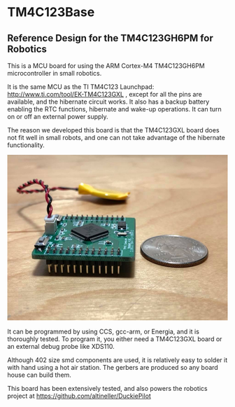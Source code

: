 # TM4C123Base

## Reference Design for the TM4C123GH6PM for Robotics

This is a MCU board for using the ARM Cortex-M4 TM4C123GH6PM microcontroller in small robotics.

It is the same MCU as the TI TM4C123 Launchpad: http://www.ti.com/tool/EK-TM4C123GXL , except for all the pins are available, and the hibernate circuit works. It also has a backup battery enabling the RTC functions, hibernate and wake-up operations. It can turn on or off an external power supply.

The reason we developed this board is that the TM4C123GXL board does not fit well in small robots, and one can not take advantage of the hibernate functionality.

![alt text](https://raw.githubusercontent.com/altineller/TM4C123Base/master/images/T100.jpg)

It can be programmed by using CCS, gcc-arm, or Energia, and it is thoroughly tested. To program it, you either need a TM4C123GXL board or an external debug probe like XDS110.

Although 402 size smd components are used, it is relatively easy to solder it with hand using a hot air station. The gerbers are produced so any board house can build them.

This board has been extensively tested, and also powers the robotics project at https://github.com/altineller/DuckiePilot
